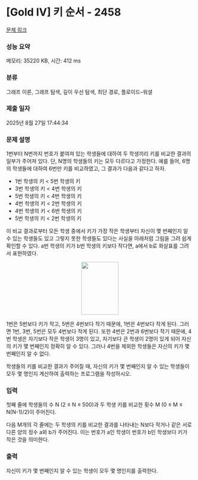 # [Gold IV] 키 순서 - 2458 

[문제 링크](https://www.acmicpc.net/problem/2458) 

### 성능 요약

메모리: 35220 KB, 시간: 412 ms

### 분류

그래프 이론, 그래프 탐색, 깊이 우선 탐색, 최단 경로, 플로이드–워셜

### 제출 일자

2025년 8월 27일 17:44:34

### 문제 설명

<p>1번부터 N번까지 번호가 붙여져 있는 학생들에 대하여 두 학생끼리 키를 비교한 결과의 일부가 주어져 있다. 단, N명의 학생들의 키는 모두 다르다고 가정한다. 예를 들어, 6명의 학생들에 대하여 6번만 키를 비교하였고, 그 결과가 다음과 같다고 하자.</p>

<ul>
	<li>1번 학생의 키 < 5번 학생의 키</li>
	<li>3번 학생의 키 < 4번 학생의 키</li>
	<li>5번 학생의 키 < 4번 학생의 키</li>
	<li>4번 학생의 키 < 2번 학생의 키</li>
	<li>4번 학생의 키 < 6번 학생의 키</li>
	<li>5번 학생의 키 < 2번 학생의 키</li>
</ul>

<p>이 비교 결과로부터 모든 학생 중에서 키가 가장 작은 학생부터 자신이 몇 번째인지 알 수 있는 학생들도 있고 그렇지 못한 학생들도 있다는 사실을 아래처럼 그림을 그려 쉽게 확인할 수 있다. a번 학생의 키가 b번 학생의 키보다 작다면, a에서 b로 화살표를 그려서 표현하였다.</p>

<p style="text-align: center;"><img alt="" src="https://upload.acmicpc.net/8f9e2484-a3aa-4b97-b1fa-387df4ae58d0/-/preview/" style="width: 100px; height: 142px;"></p>

<p>1번은 5번보다 키가 작고, 5번은 4번보다 작기 때문에, 1번은 4번보다 작게 된다. 그러면 1번, 3번, 5번은 모두 4번보다 작게 된다. 또한 4번은 2번과 6번보다 작기 때문에, 4번 학생은 자기보다 작은 학생이 3명이 있고, 자기보다 큰 학생이 2명이 있게 되어 자신의 키가 몇 번째인지 정확히 알 수 있다. 그러나 4번을 제외한 학생들은 자신의 키가 몇 번째인지 알 수 없다.</p>

<p>학생들의 키를 비교한 결과가 주어질 때, 자신의 키가 몇 번째인지 알 수 있는 학생들이 모두 몇 명인지 계산하여 출력하는 프로그램을 작성하시오.</p>

### 입력 

 <p>첫째 줄에 학생들의 수 N (2 ≤ N ≤ 500)과 두 학생 키를 비교한 횟수 M (0 ≤ M ≤ N(N-1)/2)이 주어진다.</p>

<p>다음 M개의 각 줄에는 두 학생의 키를 비교한 결과를 나타내는 N보다 작거나 같은 서로 다른 양의 정수 a와 b가 주어진다. 이는 번호가 a인 학생이 번호가 b인 학생보다 키가 작은 것을 의미한다.</p>

### 출력 

 <p>자신이 키가 몇 번째인지 알 수 있는 학생이 모두 몇 명인지를 출력한다.</p>

